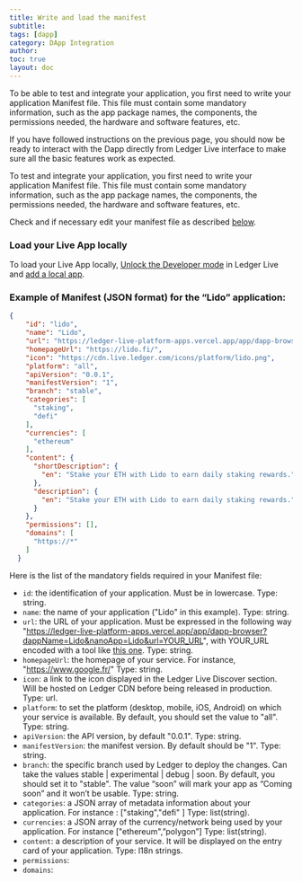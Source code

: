 ```yaml
---
title: Write and load the manifest
subtitle:
tags: [dapp]
category: DApp Integration
author:
toc: true
layout: doc
---
```


To be able to test and integrate your application, you first need to write your application Manifest file.
This file must contain some mandatory information, such as the app package names, the components, the permissions needed, the hardware and software features, etc.


If you have followed instructions on the previous page, you should now be ready to interact with the Dapp directly from Ledger Live interface to make sure all the basic features work as expected.

To test and integrate your application, you first need to write your application Manifest file.
This file must contain some mandatory information, such as the app package names, the components, the permissions needed, the hardware and software features, etc.

Check and if necessary edit your manifest file as described [below](#example-of-manifest-json-format-for-the-lido-application).

### Load your Live App locally

To load your Live App locally, [Unlock the Developer mode](../../developer-mode/features) in Ledger Live and [add a local app](../../developer-mode/features#add-a-local-app).

### Example of Manifest (JSON format) for the “Lido” application:

```json
{
    "id": "lido",
    "name": "Lido",
    "url": "https://ledger-live-platform-apps.vercel.app/app/dapp-browser?dappName=Lido&nanoApp=Lido&url=https%3A%2F%2Fstake.lido.fi%2F%3Fref%3D0x558247e365be655f9144e1a0140D793984372Ef3%26embed%3Dtrue",
    "homepageUrl": "https://lido.fi/",
    "icon": "https://cdn.live.ledger.com/icons/platform/lido.png",
    "platform": "all",
    "apiVersion": "0.0.1",
    "manifestVersion": "1",
    "branch": "stable",
    "categories": [
      "staking",
      "defi"
    ],
    "currencies": [
      "ethereum"
    ],
    "content": {
      "shortDescription": {
        "en": "Stake your ETH with Lido to earn daily staking rewards."
      },
      "description": {
        "en": "Stake your ETH with Lido to earn daily staking rewards."
      }
    },
    "permissions": [],
    "domains": [
      "https://*"
    ]
  }
```

Here is the list of the mandatory fields required in your Manifest file:
- `id`: the identification of your application. Must be in lowercase.
Type: string.
- `name`: the name of your application ("Lido" in this example).
Type: string.
- `url`: the URL of your application. Must be expressed in the following way "https://ledger-live-platform-apps.vercel.app/app/dapp-browser?dappName=Lido&nanoApp=Lido&url=YOUR_URL", with YOUR_URL encoded with a tool like [this one](https://meyerweb.com/eric/tools/dencoder/).
Type: string.
- `homepageUrl`: the homepage of your service. For instance, "https://www.google.fr/"
Type: string.
- `icon`: a link to the icon displayed in the Ledger Live Discover section. Will be hosted on Ledger CDN before being released in production.
Type: url.
- `platform`: to set the platform (desktop, mobile, iOS, Android) on which your service is available. By default, you should set the value to "all".
Type: string.
- `apiVersion`: the API version, by default "0.0.1".
Type: string.
- `manifestVersion`: the manifest version. By default should be "1".
Type: string.
- `branch`: the specific branch used by Ledger to deploy the changes. Can take the values stable | experimental | debug | soon. By default, you should set it to  "stable". The value “soon” will mark your app as “Coming soon” and it won’t be usable.
Type: string.
- `categories`: a JSON array of metadata information about your application. For instance : ["staking","defi" ]
Type: list(string).
- `currencies`: a JSON array of the currency/network being used by your application. For instance ["ethereum",”polygon”]
Type: list(string).
- `content`: a description of your service. It will be displayed on the entry card of your application.
Type: l18n strings.
- `permissions`:
- `domains`:


